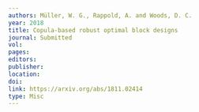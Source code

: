 ```yaml
---
authors: Müller, W. G., Rappold, A. and Woods, D. C. 
year: 2018 
title: Copula-based robust optimal block designs 
journal: Submitted 
vol: 
pages: 
editors: 
publisher: 
location: 
doi: 
link: https://arxiv.org/abs/1811.02414 
type: Misc 
---
```

 
